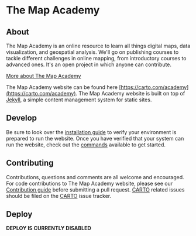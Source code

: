 # The Map Academy

## About

The Map Academy is an online resource to learn all things digital maps, data visualization, and geospatial analysis. We'll go on publishing courses to tackle different challenges in online mapping, from introductory courses to advanced ones. It's an open project in which anyone can contribute.

[More about The Map Academy](https://carto.com/academy/about/)

The Map Academy website can be found here [https://carto.com/academy](https://carto.com/academy). The Map Academy website is built on top of [Jekyll](http://jekyllrb.com/), a simple content management system for static sites.

  
## Develop

Be sure to look over the [installation guide](INSTALL.md) to verify your environment is prepared to run the website. Once you have verified that your system can run the website, check out the [commands](COMMANDS.md) available to get started.


## Contributing

Contributions, questions and comments are all welcome and encouraged. For code contributions to The Map Academy website, please see our [Contribution guide](CONTRIBUTING.md) before submitting a pull request. [CARTO](https://carto.com/) related issues should be filed on the [CARTO](https://github.com/CartoDB/cartodb) issue tracker.


## Deploy

**DEPLOY IS CURRENTLY DISABLED**
